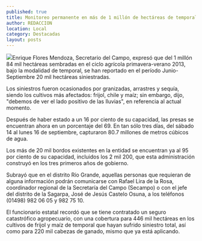 ```yaml
---
published: true
title: Monitoreo permanente en más de 1 millón de hectáreas de temporal en Morelos
author: REDACCION
location: Local
category: Destacadas
layout: posts
---
```


![](http://i.imgur.com/BNjVrIbm.jpg)Enrique Flores Mendoza, Secretario del Campo, expresó que del 1 millón 84 mil hectáreas sembradas en el ciclo agrícola primavera-verano 2013, bajo la modalidad de temporal, se han reportado en el período Junio-Septiembre 20 mil hectáreas siniestradas.
 
Los siniestros fueron ocasionados por granizadas, arrastres y sequía, siendo los cultivos más afectados: frijol, chile y maíz; sin embargo, dijo, "debemos de ver el lado positivo de las lluvias", en referencia al actual momento.
 
Después de haber estado a un 16 por ciento de su capacidad, las presas se encuentran ahora en un porcentaje del 69. En tan sólo tres días, del sábado 14 al lunes 16 de septiembre, capturaron 80.7 millones de metros cúbicos de agua.
 
Los más de 20 mil bordos existentes en la entidad se encuentran ya al 95 por ciento de su capacidad, incluidos los 2 mil 200, que esta administración construyó en los tres primeros años de gobierno.
 
Subrayó que en el distrito Río Grande, aquellas personas que requieran de alguna información  podrán comunicarse con Rafael Lira de la Rosa, coordinador regional de la Secretaría del Campo (Secampo) o con el jefe del distrito de la Sagarpa, José de Jesús Castelo Osuna, a los teléfonos (01498) 982 06 05 y 982 75 10.
 
El funcionario estatal recordó que se tiene contratado un seguro catastrófico agropecuario, con una cobertura para 446 mil hectáreas en los cultivos de frijol y maíz de temporal que hayan sufrido siniestro total, así como para 220 mil cabezas de ganado, mismo que ya está aplicando.
